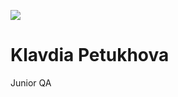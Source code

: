 
![](https://content.screencast.com/users/kklavdia27/folders/Default/media/e558da5e-23aa-420d-b910-8c7316a9f486/Screenshot_7.jpg)
# Klavdia Petukhova
Junior QA 
